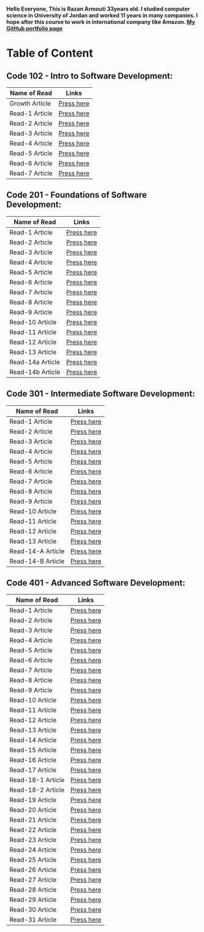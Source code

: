 **Hello Everyone, This is Razan Armouti 33years old. I studied computer science in University of Jordan and worked 11 years in many companies. I hope after this course to work in international company like Amazon. 
[My GitHub portfolio page](https://github.com/RazanArmouti)**

# Table of Content 
## **Code 102 - Intro to Software Development:**

Name of Read | Links
------------ | -------------
 Growth Article | [Press here](https://razanarmouti.github.io/reading-notes/102/growthMindset)
 Read-1 Article | [Press here](https://razanarmouti.github.io/reading-notes/102/Read-01)
 Read-2 Article | [Press here](https://razanarmouti.github.io/reading-notes/102/Read-02)
 Read-3 Article | [Press here](https://razanarmouti.github.io/reading-notes/102/Read-03)
 Read-4 Article | [Press here](https://razanarmouti.github.io/reading-notes/102/Read-04)
 Read-5 Article | [Press here](https://razanarmouti.github.io/reading-notes/102/Read-05)
 Read-6 Article | [Press here](https://razanarmouti.github.io/reading-notes/102/Read-06)
 Read-7 Article | [Press here](https://razanarmouti.github.io/reading-notes/102/Read-07)

## **Code 201 - Foundations of Software Development:**

Name of Read | Links
------------ | -------------
 Read-1 Article | [Press here](https://razanarmouti.github.io/reading-notes/201/Class-01) 
 Read-2 Article | [Press here](https://razanarmouti.github.io/reading-notes/201/Class-02)
 Read-3 Article | [Press here](https://razanarmouti.github.io/reading-notes/201/Class-03)
 Read-4 Article | [Press here](https://razanarmouti.github.io/reading-notes/201/Class-04)
 Read-5 Article | [Press here](https://razanarmouti.github.io/reading-notes/201/Class-05)
 Read-6 Article | [Press here](https://razanarmouti.github.io/reading-notes/201/Class-06)
 Read-7 Article | [Press here](https://razanarmouti.github.io/reading-notes/201/Class-07)
 Read-8 Article | [Press here](https://razanarmouti.github.io/reading-notes/201/Class-08)
 Read-9 Article | [Press here](https://razanarmouti.github.io/reading-notes/201/Class-09)
 Read-10 Article |[Press here](https://razanarmouti.github.io/reading-notes/201/Class-10)
 Read-11 Article |[Press here](https://razanarmouti.github.io/reading-notes/201/Class-11)
 Read-12 Article |[Press here](https://razanarmouti.github.io/reading-notes/201/Class-12)
 Read-13 Article |[Press here](https://razanarmouti.github.io/reading-notes/201/Class-13)
 Read-14a Article |[Press here](https://razanarmouti.github.io/reading-notes/201/Class-14a)
 Read-14b Article |[Press here](https://razanarmouti.github.io/reading-notes/201/Class-14b)

## **Code 301 - Intermediate Software Development:**

Name of Read | Links
------------ | -------------
 Read-1 Article | [Press here](https://razanarmouti.github.io/reading-notes/301/Class-01) 
 Read-2 Article | [Press here](https://razanarmouti.github.io/reading-notes/301/Class-02) 
 Read-3 Article | [Press here](https://razanarmouti.github.io/reading-notes/301/Class-03)
 Read-4 Article | [Press here](https://razanarmouti.github.io/reading-notes/301/Class-04)
 Read-5 Article | [Press here](https://razanarmouti.github.io/reading-notes/301/Class-05)
 Read-6 Article | [Press here](https://razanarmouti.github.io/reading-notes/301/Class-06)
 Read-7 Article | [Press here](https://razanarmouti.github.io/reading-notes/301/Class-07)
 Read-8 Article | [Press here](https://razanarmouti.github.io/reading-notes/301/Class-08)
 Read-9 Article | [Press here](https://razanarmouti.github.io/reading-notes/301/Class-09)
 Read-10 Article | [Press here](https://razanarmouti.github.io/reading-notes/301/Class-10)
 Read-11 Article | [Press here](https://razanarmouti.github.io/reading-notes/301/Class-11)
 Read-12 Article | [Press here](https://razanarmouti.github.io/reading-notes/301/Class-12)
 Read-13 Article | [Press here](https://razanarmouti.github.io/reading-notes/301/Class-13)
 Read-14-A Article | [Press here](https://razanarmouti.github.io/reading-notes/301/Class-14-A)
 Read-14-B Article | [Press here](https://razanarmouti.github.io/reading-notes/301/Class-14-B)

## **Code 401 - Advanced Software Development:**

Name of Read | Links
------------ | -------------
 Read-1 Article | [Press here](https://razanarmouti.github.io/reading-notes/401/Class-01) 
 Read-2 Article | [Press here](https://razanarmouti.github.io/reading-notes/401/Class-02) 
 Read-3 Article | [Press here](https://razanarmouti.github.io/reading-notes/401/Class-03) 
 Read-4 Article | [Press here](https://razanarmouti.github.io/reading-notes/401/Class-04)
 Read-5 Article | [Press here](https://razanarmouti.github.io/reading-notes/401/Class-05)
 Read-6 Article | [Press here](https://razanarmouti.github.io/reading-notes/401/Class-06)
 Read-7 Article | [Press here](https://razanarmouti.github.io/reading-notes/401/Class-07)
 Read-8 Article | [Press here](https://razanarmouti.github.io/reading-notes/401/Class-08)
 Read-9 Article | [Press here](https://razanarmouti.github.io/reading-notes/401/Class-09)
 Read-10 Article | [Press here](https://razanarmouti.github.io/reading-notes/401/Class-10)
 Read-11 Article | [Press here](https://razanarmouti.github.io/reading-notes/401/Class-11)
 Read-12 Article | [Press here](https://razanarmouti.github.io/reading-notes/401/Class-12)
 Read-13 Article | [Press here](https://razanarmouti.github.io/reading-notes/401/Class-13)
 Read-14 Article | [Press here](https://razanarmouti.github.io/reading-notes/401/Class-14)
 Read-15 Article | [Press here](https://razanarmouti.github.io/reading-notes/401/Class-15)
 Read-16 Article | [Press here](https://razanarmouti.github.io/reading-notes/401/Class-16)
 Read-17 Article | [Press here](https://razanarmouti.github.io/reading-notes/401/Class-17)
 Read-18-1 Article | [Press here](https://razanarmouti.github.io/reading-notes/401/Class-18-a)
 Read-18-2 Article | [Press here](https://razanarmouti.github.io/reading-notes/401/Class-18-b)
 Read-19 Article | [Press here](https://razanarmouti.github.io/reading-notes/401/Class-19)
 Read-20 Article | [Press here](https://razanarmouti.github.io/reading-notes/401/Class-20)
 Read-21 Article | [Press here](https://razanarmouti.github.io/reading-notes/401/Class-21)
 Read-22 Article | [Press here](https://razanarmouti.github.io/reading-notes/401/Class-22)
 Read-23 Article | [Press here](https://razanarmouti.github.io/reading-notes/401/Class-23)
 Read-24 Article | [Press here](https://razanarmouti.github.io/reading-notes/401/Class-24)
 Read-25 Article | [Press here](https://razanarmouti.github.io/reading-notes/401/Class-25)
 Read-26 Article | [Press here](https://razanarmouti.github.io/reading-notes/401/Class-26)
 Read-27 Article | [Press here](https://razanarmouti.github.io/reading-notes/401/Class-27)
 Read-28 Article | [Press here](https://razanarmouti.github.io/reading-notes/401/Class-28)
 Read-29 Article | [Press here](https://razanarmouti.github.io/reading-notes/401/Class-29)
 Read-30 Article | [Press here](https://razanarmouti.github.io/reading-notes/401/Class-30)
 Read-31 Article | [Press here](https://razanarmouti.github.io/reading-notes/401/Class-31)



